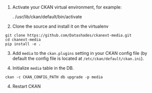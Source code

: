 1. Activate your CKAN virtual environment, for example:

     . /usr/lib/ckan/default/bin/activate

2. Clone the source and install it on the virtualenv
```
git clone https://github.com/Datashades/ckanext-media.git
cd ckanext-media
pip install -e .
```
3. Add `media` to the `ckan.plugins` setting in your CKAN
   config file (by default the config file is located at
   `/etc/ckan/default/ckan.ini`).

3. Initialize `media` table in the DB.
```
ckan -c CKAN_CONFIG_PATH db upgrade -p media
```

4. Restart CKAN
